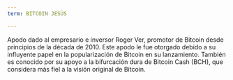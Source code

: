 ```yaml
---
term: BITCOIN JESÚS

---
```

Apodo dado al empresario e inversor Roger Ver, promotor de Bitcoin desde principios de la década de 2010. Este apodo le fue otorgado debido a su influyente papel en la popularización de Bitcoin en su lanzamiento. También es conocido por su apoyo a la bifurcación dura de Bitcoin Cash (BCH), que considera más fiel a la visión original de Bitcoin.